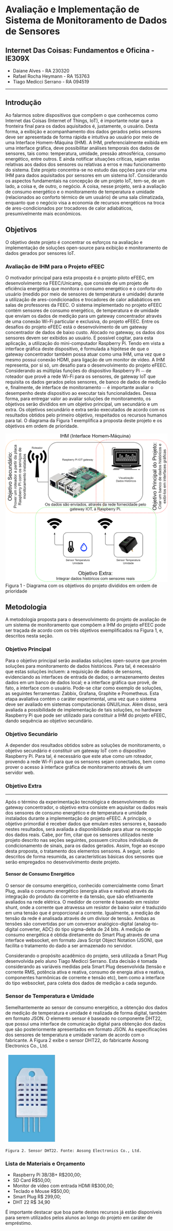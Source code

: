 # Avaliação e Implementação de Sistema de Monitoramento de Dados de Sensores

## Internet Das Coisas: Fundamentos e Oficina - IE309X

* Daiane Alves - RA 230320  
* Rafael Rocha Heymann - RA 153763  
* Tiago Medicci Serrano - RA 094519
---
## Introdução
Ao falarmos sobre dispositivos que compõem o que conhecemos como Internet das Coisas (Internet of Things, IoT), é importante notar que a fronteira final para os dados aquisitados é, justamente, o usuário. Desta forma, a exibição e acompanhamento dos dados gerados pelos sensores deve ser apresentada de forma rápida e intuitiva ao usuário por meio de uma Interface Homem-Máquina (IHM). 
A IHM, preferencialmente exibida em uma interface gráfica, deve possibilitar análises temporais dos dados de sensores, tais como: temperatura, umidade, pressão atmosférica, consumo energético, entre outros. E ainda notificar situações críticas, sejam estas relativas aos dados dos sensores ou relativas a erros e mau funcionamento do sistema. 
Este projeto concentra-se no estudo das opções para criar uma IHM para dados aquisitados por sensores em um sistema IoT. Considerando os aspectos fundamentais na concepção de um projeto IoT, tem-se, de um lado, a coisa e, de outro, o negócio. A coisa, nesse projeto, será a avaliação de consumo energético e o monitoramento de temperatura e umidade (relacionados ao conforto térmico de um usuário) de uma sala climatizada, enquanto que o negócio visa a economia de recursos energéticos na troca de ares-condicionados por trocadores de calor adiabáticos, presumivelmente mais econômicos. 

## Objetivos
O objetivo deste projeto é concentrar os esforços na avaliação e implementação de soluções open-source para exibição e monitoramento de dados gerados por sensores IoT. 

### Avaliação de IHM para o Projeto eFEEC
O motivador principal para esta proposta é o projeto piloto eFEEC, em desenvolvimento na FEEC/Unicamp, que consiste de um projeto de eficiência energética que monitora o consumo energético e o conforto do usuário (medido por meio de sensores de temperatura e umidade) durante a utilização de ares-condicionados e trocadores de calor adiabáticos em salas de professores da FEEC. 
O sistema implementado no projeto eFEEC contém sensores de consumo energético, de temperatura e de umidade que enviam os dados de medição para um gateway concentrador através de uma conexão Wi-Fi particular e exclusiva, do projeto eFEEC. Entre os desafios do projeto eFEEC está o desenvolvimento de um gateway concentrador de dados de baixo custo. 
Alocado no gateway, os dados dos sensores devem ser exibidos ao usuário. É possível cogitar, para esta aplicação, a utilização do mini-computador Raspberry Pi. Tendo em vista a interface gráfica deste dispositivo, é formulada a hipótese de que o gateway concentrador também possa atuar como uma IHM, uma vez que o mesmo possui conexão HDMI, para ligação de um monitor de vídeo. 
A IHM representa, por si só, um desafio para o desenvolvimento do projeto eFEEC. Considerando as múltiplas funções do dispositivo Raspberry Pi ⏤ de roteador que provê a rede Wi-Fi para os sensores, de gateway IoT que requisita os dados gerados pelos sensores, de banco de dados de medição e, finalmente, de interface de monitoramento ⏤ é importante avaliar o desempenho deste dispositivo ao executar tais funcionalidades. Dessa forma, para entregar valor ao avaliar soluções de monitoramento, os objetivos serão divididos em um objetivo principal, um secundário e um extra. Os objetivos secundário e extra serão executados de acordo com os resultados obtidos pelo primeiro objetivo, respeitados os recursos humanos para tal. O diagrama da Figura 1 exemplifica a proposta deste projeto e os objetivos em ordem de prioridade.

![alt text](./images/image1.png "Diagrama com os objetivos do projeto divididos em ordem de prioridade")
    Figura 1 - Diagrama com os objetivos do projeto divididos em ordem de prioridade

## Metodologia

A metodologia proposta para o desenvolvimento do projeto de avaliação de um sistema de monitoramento que compõem a IHM do projeto eFEEC pode ser traçada de acordo com os três objetivos exemplificados na Figura 1, e, descritos nesta seção. 

### **Objetivo Principal**
Para o objetivo principal serão avaliadas soluções open-source que provém soluções para monitoramento de dados históricos. Para tal, é necessário que estas soluções incluem: 
a requisição de dados de sensores, evidenciando as interfaces de entrada de dados; 
o armazenamento destes dados em um banco de dados local; e 
a interface gráfica que provê, de fato, a interface com o usuário. 
Pode-se citar como exemplo de soluções, as seguintes ferramentas: Zabbix, Grafana, Graphite e Prometheus. Esta etapa avaliativa contém o caráter experimental, uma vez que o sistema deve ser avaliado em sistemas computacionais GNU/Linux.
Além disso, será avaliada a possibilidade de implementação de tais soluções, no hardware Raspberry Pi que pode ser utilizado para constituir a IHM do projeto eFEEC, dando sequência ao objetivo secundário.

### Objetivo Secundário
A depender dos resultados obtidos sobre as soluções de monitoramento, o objetivo secundário é constituir um gateway IoT com o dispositivo Raspberry Pi. Para tal, é necessário que este atue como um roteador, provendo a rede Wi-Fi para que os sensores sejam conectados, bem como prover o acesso à interface gráfica de monitoramento através de um servidor web.
### Objetivo Extra
---
Após o término da experimentação tecnológica e desenvolvimento do gateway concentrador, o objetivo extra consiste em aquisitar os dados reais dos sensores de consumo energético e de temperatura e umidade instalados durante a implementação do projeto eFEEC. A princípio, o objetivo primordial é receber dados que emulam estes sensores e, baseado nestes resultados, será avaliada a disponibilidade para atuar na recepção dos dados reais.
Cabe, por fim, citar que os sensores utilizados neste projeto descrito nas seções seguintes, possuem circuitos  individuais de condicionamento de sinais, para os dados gerados. Assim, foge ao escopo desta proposta, o tratamento dos elementos sensores.  A seguir, serão descritos de forma resumida, as características básicas dos sensores que serão empregados no desenvolvimento deste projeto.

#### Sensor de Consumo Energético
O sensor de consumo energético, conhecido comercialmente como Smart Plug, avalia o consumo energético (energia ativa e reativa) através da integração do produto da corrente e da tensão, que são efetivamente avaliados na rede elétrica. O medidor de corrente é baseado em resistor shunt, onde a corrente que atravessa um resistor de baixo valor é traduzido em uma tensão que é proporcional a corrente. Igualmente, a medição de tensão da rede é analisada através de um divisor de tensão. Ambas as tensões são convertidas por um conversor analógico-digital (analog-to-digital converter, ADC) do tipo sigma-delta de 24 bits. 
A medição de consumo energética é obtida diretamente do Smart Plug através de uma interface websocket, em formato Java Script Object Notation (JSON), que facilita o tratamento do dado a ser armazenado no servidor. 
	
Considerando o propósito acadêmico do projeto, será utilizada a Smart Plug desenvolvida pelo aluno Tiago Medicci Serrano. Esta decisão é tomada considerando as variáveis medidas pela Smart Plug desenvolvida (tensão e corrente RMS, potência ativa e reativa, consumo de energia ativa e reativa, componentes harmônicas de corrente e tensão etc), bem como a interface do tipo websocket, para coleta dos dados de medição a cada segundo. 

### Sensor de Temperatura e Umidade
Semelhantemente ao sensor de consumo energético, a obtenção dos dados de medição de temperatura e umidade é realizada de forma digital, também em formato JSON. O elemento sensor é baseado no componente DHT22, que possui uma interface de comunicação digital para obtenção dos dados que são posteriormente apresentados em formato JSON. 
As especificações dos sensores de temperatura e umidade variam de acordo com o fabricante. A Figura 2 exibe o sensor DHT22, do fabricante Aosong Electronics Co., Ltd.

![alt text](./images/image4.png "Sensor DHT22. Fonte: Aosong Electronics Co., Ltd")

    Figura 2. Sensor DHT22. Fonte: Aosong Electronics Co., Ltd.

### Lista de Materiais e Orçamento
* Raspberry Pi 3B/3B+           R$200,00;
* SD Card                       R$50,00;	
* Monitor de vídeo com entrada HDMI R$300,00;
* Teclado e Mouse               R$50,00;
* Smart Plug                        R$ 299,00;
* DHT 22                            R$ 34,90 

É importante destacar que boa parte destes recursos já estão disponíveis para serem utilizados pelos alunos ao longo do projeto em caráter de empréstimo.